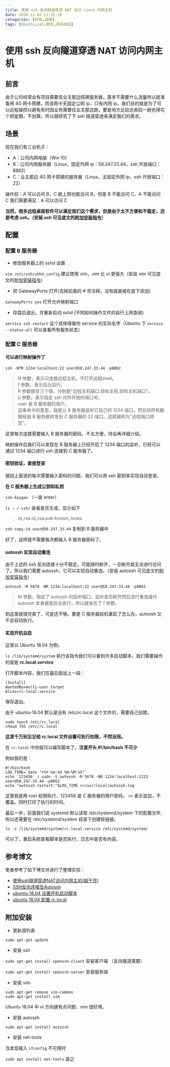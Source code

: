 ```yaml
---
title: 使用 ssh 反向隧道穿透 NAT 访问 Linux 内网主机
date: 2018-11-03 11:15:10
categories: [开发,运维]
tags: [Ubuntu,ssh,脚本,开机自启]
---
```


# 使用 ssh 反向隧道穿透 NAT 访问内网主机

## 前言
由于公司经常会有项目需要去业主那边搭建服务器，基本不需要什么流量所以就准备用 4G 网卡搭建。而该网卡无固定公网 ip，只有内网 ip，我们目的就是为了可以远程操控以避免有时因业务需要往业主那边跑，要是地方比较远来回一趟也得花个把星期，不划算。所以就研究了下 ssh 隧道穿透来满足我们的需求。

## 场景

现在我们有三台机子：

- A：公司内网电脑（Win 10）
- B：公司内网服务器（Linux，固定外网 ip：58.247.33.44，ssh 开放端口：8862）
- C：业主那边 4G 网卡搭建的服务器（Linux，无固定外网 ip，ssh 开放端口：22）

操作前：A 可以访问 B，C 能上网也能访问 B，但是 B 不能访问 C，A 不能访问 C
我们需要满足：A 可以访问 C

**当然，很多远程桌面软件可以满足我们这个需求，但是由于太不方便和不稳定，还是考虑 ssh。（安装 ssh 可见底文的[附加安装指令](#附加安装)）**

## 配置

### 配置 B 服务器

- 修改服务器上的 sshd 设置

`vim /etc/ssh/shhd_config` 建议使用 vim，vim 比 vi 更强大（安装 vim 可见底文的[附加安装指令](#附加安装)）

- 把 GatewayPorts 打开(去掉前面的 # 号注释，没有就直接在底下添加)

`GatewayPorts yes` 打开允许映射端口

- 存盘后退出，并重新启动 sshd (不知如何操作文件的自行上网查阅)

`service ssh restart` 这个具体得看你 service 的实际名字（Ubuntu 下 `service --status-all` 可以查看所有服务状态）

### 配置 C 服务器

#### 可以进行映射操作了

`ssh -NfR 1234:localhost:22 user@58.247.33.44 -p8862`

>N 参数，表示只连接远程主机，不打开远程shell。<br>
>f 参数，表示后台运行。<br>
>R 参数接受三个值，分别是"远程主机端口:目标主机:目标主机端口"。<br>
>p 参数，表示指定 ssh 对外开放的端口号。<br>
>user 是 B 服务器的用户。<br>
>这条命令的意思，就是让 B 服务器监听它自己的 1234 端口，然后将所有数据经由 B 服务器转发到 C 服务器的 22 端口。这就被称为"远程端口绑定"。

这里每次连接需要输入 B 服务器的密码，不太方便，待会再详细介绍。

映射操作后我们可以发现在 B 服务器上已经开启了 1234 端口的监听，已经可以通过 1234 端口进行 ssh 连接到 C 服务器了。

#### 密钥验证，直接登录

接回上面说的每次需要输入密码的问题，我们可以用 ssh 密钥来实现自动登录。

**在 C 服务器上生成公钥和私钥**

`ssh-keygen` （一直 enter）

`ls ~ /.ssh/` 查看是否生成，显示如下

>id_rsa id_rsa.pub known_hosts

`ssh-copy-id user@58.247.33.44` 复制到 B 服务器中

好了，这样就不需要每次都输入 B 服务器密码了。

#### autossh 实现自动重连

由于上述的 ssh 反向连接十分不稳定，可能随时断开，一旦断开就无法进行访问了。所以我们需要 autossh，它可以实现自动重连。（安装 autossh 可见底文的[附加安装指令](#附加安装)）

`autossh -M 5678 -NR 1234:localhost:22 user@58.247.33.44 -p8862`

>M 参数，指定了 autossh 的监听端口，监听是否断开然后进行重连操作<br>
>autossh 本身就是后台执行，所以就省去了 f 参数。

到这里就很完美了，可是还不够。要是 C 服务器宕机重启了怎么办，autossh 又不会自动执行。

#### 实现开机自启

这里以 Ubuntu 18.04 为例。

`ls /lib/systemd/system` 执行该指令我们可以看到许多启动脚本，我们需要操作的就是 **rc.local.service**

打开脚本内容，我们在最后面加上一段：
```
[Install]  
WantedBy=multi-user.target  
Alias=rc-local.service
```

保存退出。

由于 ubuntu-18.04 默认是没有 /etc/rc.local 这个文件的，需要自己创建。

```
sudo touch /etc/rc.local
chmod 755 /etc/rc.local
```

**这里千万别忘记给 rc.local 文件设置可执行权限，不然没用。**

在 `rc.local` 中你就可以编写脚本了。**注意开头 #!/bin/bash 不可少**

例如我的是：
```
#!/bin/bash
LOG_TIME=`date "+%Y-%m-%d %H:%M:%S"`
echo '123456' | sudo -S autossh -M 5678 -NR 1234:localhost:2223 user@58.247.33.44 -p8862
echo "autossh restart:"$LOG_TIME >>/usr/local/autossh.log
```

这里我是用 root 权限执行，123456 是 C 服务器的用户密码。 `>>` 表示追加，不覆盖。同时打印了执行的时间。

最后一步，前面我们说 systemd 默认读取 /etc/systemd/system 下的配置文件, 所以还需要在 /etc/systemd/system 目录下创建软链接。

`ln -s /lib/systemd/system/rc.local.service /etc/systemd/system/`

可以了，重启系统查看脚本是否执行，日志中是否有内容。

## 参考博文

笔者参考了如下博文并进行了整理实验：

- [使用ssh隧道穿透NAT访问内网主机(超干货)](https://blog.csdn.net/cayman_mg/article/details/79527207)
- [SSH反向连接及Autossh](https://www.cnblogs.com/eshizhan/archive/2012/07/16/2592902.html)
- [ubuntu-18.04 设置开机启动脚本](http://www.r9it.com/20180613/ubuntu-18.04-auto-start.html)
- [ubuntu 18.04 配置 rc.local](https://blog.csdn.net/a912952381/article/details/81205095)

## 附加安装

- 更新源列表

`sudo apt-get update`

- 安装 ssh

`sudo apt-get install openssh-client` 安装客户端 （反向隧道需要）

`sudo apt-get install openssh-server` 安装服务端

- 安装 vim

```
sudo apt-get remove vim-common
sudo apt-get install vim
```

Ubuntu 18.04 中 vi 方向键有点问题，vim 很好用。

- 安装 autossh

`sudo apt-get install autossh`

- 安装 net-tools

当发现输入 `ifconfig` 不可用时

`sudo apt install net-tools` 装之

